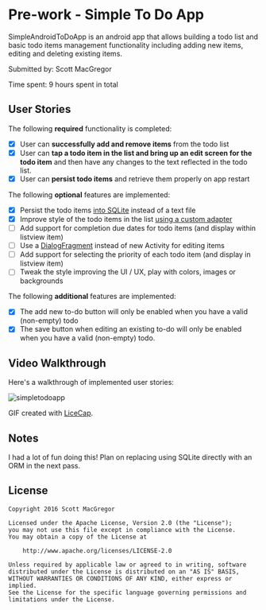 # Pre-work - Simple To Do App

SimpleAndroidToDoApp is an android app that allows building a todo list and basic todo items management functionality including adding new items, editing and deleting existing items.

Submitted by: Scott MacGregor

Time spent: 9 hours spent in total

## User Stories

The following **required** functionality is completed:

* [X] User can **successfully add and remove items** from the todo list
* [X] User can **tap a todo item in the list and bring up an edit screen for the todo item** and then have any changes to the text reflected in the todo list.
* [X] User can **persist todo items** and retrieve them properly on app restart

The following **optional** features are implemented:

* [X] Persist the todo items [into SQLite](http://guides.codepath.com/android/Persisting-Data-to-the-Device#sqlite) instead of a text file
* [X] Improve style of the todo items in the list [using a custom adapter](http://guides.codepath.com/android/Using-an-ArrayAdapter-with-ListView)
* [ ] Add support for completion due dates for todo items (and display within listview item)
* [ ] Use a [DialogFragment](http://guides.codepath.com/android/Using-DialogFragment) instead of new Activity for editing items
* [ ] Add support for selecting the priority of each todo item (and display in listview item)
* [ ] Tweak the style improving the UI / UX, play with colors, images or backgrounds

The following **additional** features are implemented:

* [X] The add new to-do button will only be enabled when you have a valid (non-empty) todo
* [X] The save button when editing an existing to-do will only be enabled when you have a valid (non-empty) todo.

## Video Walkthrough 

Here's a walkthrough of implemented user stories:

![simpletodoapp](https://cloud.githubusercontent.com/assets/1521460/12637645/c5333c1e-c54b-11e5-8d63-d44df8429aba.gif)

GIF created with [LiceCap](http://www.cockos.com/licecap/).

## Notes

I had a lot of fun doing this! Plan on replacing using SQLite directly with an ORM in the next pass.

## License

    Copyright 2016 Scott MacGregor

    Licensed under the Apache License, Version 2.0 (the "License");
    you may not use this file except in compliance with the License.
    You may obtain a copy of the License at

        http://www.apache.org/licenses/LICENSE-2.0

    Unless required by applicable law or agreed to in writing, software
    distributed under the License is distributed on an "AS IS" BASIS,
    WITHOUT WARRANTIES OR CONDITIONS OF ANY KIND, either express or implied.
    See the License for the specific language governing permissions and
    limitations under the License.

